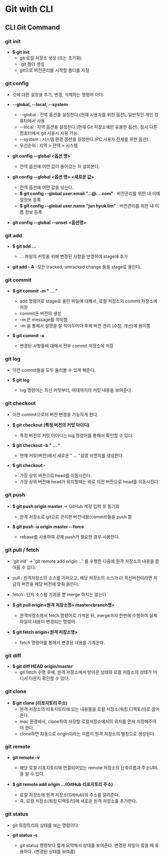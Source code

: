 # Git with CLI

## CLI Git Command



### git init

- **$ git init**
  - git 로컬 저장소 생성 (또는 초기화)
  - .git 폴더 생성
  - git으로 버전관리를 시작할 폴더를 지정

### git config

- 깃에 대한 설정을 추가, 변경, 삭제하는 명령어 이다.
- **--global, --local, --system**
  - --global : 전역 옵션을 설정한다.(현재 사용자를 위한 옵션), 일반적인 개인 컴퓨터에서 사용
  - --local : 지역 옵션을 설정한다.(현재 Git 저장소에만 유용한 옵션), 잠시 다른 컴휴터에서 git 사용시 사용 가능.
  - --system : 시스템 환경 옵션을 설정한다.(PC 사용자 전체를 위한 옵션)
  - 우선순위 : 지역 > 전역 > 시스템

- **git config --global <옵션 명>**
  - 전역 옵션에 어떤 값이 들어갔는 지 살펴본다.

- **git config --global <옵션 명> <새로운 값>**
  - 전역 옵션에 어떤 값을 넣는다.
  - **$ git config --global user.email "...@....com"** : 버전관리를 위한 내 이메일정보 등록
  - **$ git config --global user.name "jun hyuk lim"** : 버전관리를 위한 내 이름 정보 등록

- **git config --global --unset <옵션명>**



### git add

- **$ git add ...**
  - ... 파일의 커밋을 위해 변경된 사항을 반영하여 stage에 추가

- **git add - A**
    -모든 tracked, untracked change 들을 stage로 올린다.



### git commit

- **$ git commit -m " ... "**
  - add 명령어로 stage로 올린 파일에 대해서, 로컬 저장소의 commit 저장소에 저장
  - commit은 버전의 생성
  - -m 은 message를 의미함
  - -m 을 통해서 설명을 잘 적어두어야 후에 버전 관리 (수정, 개선)에 용이함

- **$ git commit -a**
  - 변경된 사항들에 대해서 전부 commit 저장소에 저장



### git log

- 이전 commit들을 모두 둘러볼 수 있게 해준다.

- **$ git log**
  - log 명령어는 최신 커밋부터, 여태까지의 커밋 내용을 보여준다



### git checkout

- 이전 commit으로의 버전 변경을 가능하게 한다.

- **$ git checkout (특정 버전의 커밋 아이디)**
  - 특정 버전의 커밋 아이디는 log 명령어를 통해서 확인할 수 있다.

- **$ git checkout -b  " ... "**
  - 현재 커밋(버전)에서 새로운 " ... "설명 브랜치를 생성한다.

- **$ git checkout -**
  - 가장 상위 버전으로 head를 이동시킨다.
  - 가장 상위 버전에 head가 위치할때는 바로 이전 버전으로 head를 이동시킨다.



### git push

- **$ git push origin master** -> GitHub 계정 입력 후 동기화
  - 원격 저장소로 git으로 관리한 버전내용(commit)들을 push 함

- **$ git push -u origin master --force**
  - rebase를 사용하여 강제 push가 필요한 경우 사용한다.



### git pull / fetch

- 'git init' -> 'git remote add origin ...' 를 수행한 다음에 원격 저장소의 내용을 끌어올 수 있다.
- pull : 원격저장소의 소스를 가져오고, 해당 저장소의 소스가 더 최신버전이라면 지금의 버전을 해당 버전에 맞춰 올린다.
- fetch : 단지 소스를 가져올 뿐 merge 하지는 않는다

- **$ git pull origin<원격 저장소명> master<branch명>**
  - 원격저장소에서 fetch 명령어로 가져온 뒤, merge까지 한번에 수행하여 실제 파일의 내용이 변경되는 명령어
- **$ git fetch origin<원격 저장소명>**
  - fetch 명령어를 통해서 변경된 내용을 가져온다.



### git diff
  
- **$ git diff HEAD origin/master**
  - git fetch 수행 후에, 원격 저장소에서 받아온 상태와 로컬 저장소의 상태가 어디서 다른지 확인할 수 있다.



### git clone

- **$ git clone (리포지토리 주소)**
  - 원격 저장소의 리포지토리에 있는 내용들을 로컬 저장소(워킹 디렉토리)로 끌어온다.
  - mac 환경에서, clone하여 저장할 로컬저장소에서의 위치를 먼저 지정해주어야 한다.
  - clone하면 자동으로 origin이라는 이름이 원격 저장소의 별칭으로 생성된다.



### git remote

- **git remote -v**
  - 해당 로컬 리포지토리와 연결되어있는 remote 저장소의 단축이름과 주소URL을 알 수 있다.

- **$ git remote add origin ...(GitHub 리포지토리 주소)**
  - 로컬 저장소에 원격 저장소(GitHub)의 주소를 알려준다.
  - 즉, 로컬 저장소(워킹 디렉토리)에 새로운 원격 저장소를 추가한다.



### git status

- git 워킹트리의 상태를 보는 명령이다.

- **git status -s**
  - git status 명령보다 짧게 요약해서 상태를 보여준다. 변경된 파일이 많을 때 유용하다. (변경된 상태를 보여줌)
